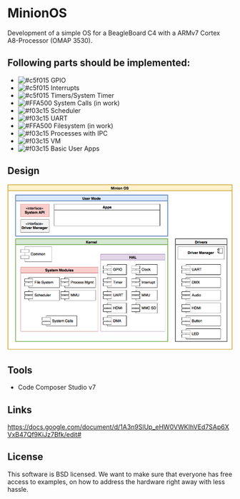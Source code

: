 # MinionOS

Development of a simple OS for a BeagleBoard C4 with a ARMv7 Cortex A8-Processor (OMAP 3530). 

## Following parts should be implemented:
* ![#c5f015](https://placehold.it/15/c5f015/000000?text=+) GPIO 
* ![#c5f015](https://placehold.it/15/c5f015/000000?text=+) Interrupts 
* ![#c5f015](https://placehold.it/15/c5f015/000000?text=+) Timers/System Timer 
* ![#FFA500](https://placehold.it/15/FFA500/000000?text=+) System Calls (in work)
* ![#f03c15](https://placehold.it/15/f03c15/000000?text=+) Scheduler 
* ![#f03c15](https://placehold.it/15/f03c15/000000?text=+) UART 
* ![#FFA500](https://placehold.it/15/FFA500/000000?text=+) Filesystem (in work)
* ![#f03c15](https://placehold.it/15/f03c15/000000?text=+) Processes with IPC 
* ![#f03c15](https://placehold.it/15/f03c15/000000?text=+) VM 
* ![#f03c15](https://placehold.it/15/f03c15/000000?text=+) Basic User Apps 

## Design
![ArchDesign](Documentation/MinionOS%20Schema.png "Minion OS Architecture Design")

## Tools
* Code Composer Studio v7

## Links
https://docs.google.com/document/d/1A3n9SlUp_eHW0VWKIhVEd7SAp6XVxB47Qf9KiJz7Bfk/edit#

## License
This software is BSD licensed. We want to make sure that everyone has free access to examples, on how to address the hardware right away with less hassle.
